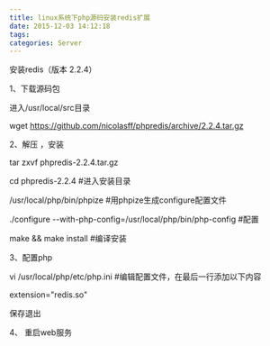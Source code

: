```yaml
---
title: linux系统下php源码安装redis扩展
date: 2015-12-03 14:12:18
tags:
categories: Server
---
```


安装redis（版本 2.2.4）

1、下载源码包

进入/usr/local/src目录

wget https://github.com/nicolasff/phpredis/archive/2.2.4.tar.gz

2、解压 ，安装

tar zxvf phpredis-2.2.4.tar.gz 

cd phpredis-2.2.4 #进入安装目录

/usr/local/php/bin/phpize #用phpize生成configure配置文件

./configure --with-php-config=/usr/local/php/bin/php-config  #配置

make && make install #编译安装

3、配置php

vi /usr/local/php/etc/php.ini  #编辑配置文件，在最后一行添加以下内容

extension="redis.so"

保存退出

4、 重启web服务


